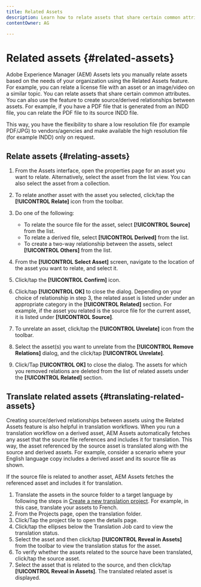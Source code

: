 ```yaml
---
title: Related Assets
description: Learn how to relate assets that share certain common attributes. You can also use the feature to create source/derived relationships between assets.
contentOwner: AG

---
```


# Related assets {#related-assets}

Adobe Experience Manager (AEM) Assets lets you manually relate assets based on the needs of your organization using the Related Assets feature. For example, you can relate a license file with an asset or an image/video on a similar topic. You can relate assets that share certain common attributes. You can also use the feature to create source/derived relationships between assets. For example, if you have a PDF file that is generated from an INDD file, you can relate the PDF file to its source INDD file.

This way, you have the flexibility to share a low resolution file (for example PDF/JPG) to vendors/agencies and make available the high resolution file (for example INDD) only on request.

## Relate assets {#relating-assets}

1. From the Assets interface, open the properties page for an asset you want to relate. Alternatively, select the asset from the list view. You can also select the asset from a collection.
1. To relate another asset with the asset you selected, click/tap the **[!UICONTROL Relate]** icon from the toolbar.
1. Do one of the following:

    * To relate the source file for the asset, select **[!UICONTROL Source]** from the list.
    * To relate a derived file, select **[!UICONTROL Derived]** from the list.
    * To create a two-way relationship between the assets, select **[!UICONTROL Others]** from the list.

1. From the **[!UICONTROL Select Asset]** screen, navigate to the location of the asset you want to relate, and select it.

1. Click/tap the **[!UICONTROL Confirm]** icon.
1. Click/tap **[!UICONTROL OK]** to close the dialog. Depending on your choice of relationship in step 3, the related asset is listed under under an appropriate category in the **[!UICONTROL Related]** section. For example, if the asset you related is the source file for the current asset, it is listed under **[!UICONTROL Source]**.
1. To unrelate an asset, click/tap the **[!UICONTROL Unrelate]** icon from the toolbar.
1. Select the asset(s) you want to unrelate from the **[!UICONTROL Remove Relations]** dialog, and the click/tap **[!UICONTROL Unrelate]**.
1. Click/Tap **[!UICONTROL OK]** to close the dialog. The assets for which you removed relations are deleted from the list of related assets under the **[!UICONTROL Related]** section.

## Translate related assets {#translating-related-assets}

Creating source/derived relationships between assets using the Related Assets feature is also helpful in translation workflows. When you run a translation workflow on a derived asset, AEM Assets automatically fetches any asset that the source file references and includes it for translation. This way, the asset referenced by the source asset is translated along with the source and derived assets. For example, consider a scenario where your English language copy includes a derived asset and its source file as shown.

If the source file is related to another asset, AEM Assets fetches the referenced asset and includes it for translation.

1. Translate the assets in the source folder to a target language by following the steps in [Create a new translation project](translation-projects.md#create-a-new-translation-project). For example, in this case, translate your assets to French.
1. From the Projects page, open the translation folder.
1. Click/Tap the project tile to open the details page.
1. Click/tap the ellipses below the Translation Job card to view the translation status.
1. Select the asset and then click/tap **[!UICONTROL Reveal in Assets]** from the toolbar to view the translation status for the asset.
1. To verify whether the assets related to the source have been translated, click/tap the source asset.
1. Select the asset that is related to the source, and then click/tap **[!UICONTROL Reveal in Assets]**. The translated related asset is displayed.
